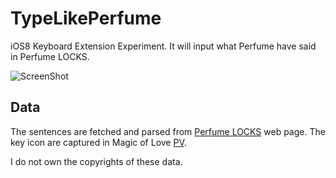 TypeLikePerfume
===============

iOS8 Keyboard Extension Experiment. It will input what Perfume have said in Perfume LOCKS.

![ScreenShot](http://cl.ly/image/473N2J0x2d0r/out.gif)

## Data

The sentences are fetched and parsed from [Perfume LOCKS](http://www.tfm.co.jp/lock/perfume/) web page.
The key icon are captured in Magic of Love [PV](https://www.youtube.com/watch?v=NhI2mp-WIck).

I do not own the copyrights of these data.
